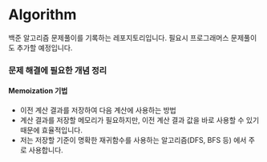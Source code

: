 # Algorithm
백준 알고리즘 문제풀이를 기록하는 레포지토리입니다.
필요시 프로그래머스 문제풀이도 추가할 예정입니다.


### 문제 해결에 필요한 개념 정리
#### Memoization 기법
  - 이전 계산 결과를 저장하여 다음 계산에 사용하는 방법
  - 계산 결과를 저장할 메모리가 필요하지만, 이전 계산 결과 값을 바로 사용할 수 있기 때문에 효율적입니다.
  - 저는 저장할 기준이 명확한 재귀함수를 사용하는 알고리즘(DFS, BFS 등) 에서 주로 사용합니다.
